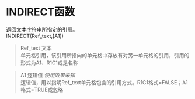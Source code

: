# INDIRECT函数

返回文本字符串所指定的引用。  
INDIRECT(Ref_text,[A1])

> Ref_text 文本  
> 单元格引用，该引用所指向的单元格中存放有对另一单元格的引用，引用的形式为A1、R1C1或是名称  

> A1 逻辑值 *使用效果未知*  
> 逻辑值，用以指明Ref_text单元格包含的引用方式。R1C1格式=FALSE；A1格式=TRUE或忽略  
